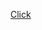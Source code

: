 <!-- [Click](https://docs.google.com/viewer?url=https://raw.githubusercontent.com/CubOfJudahsLion/fountain2latex/master/README.pdf) -->
[Click](https://docs.google.com/viewer?url=./README.pdf)

<script language="application/javascript">
    window.location.href = './README.pdf';
</script>


